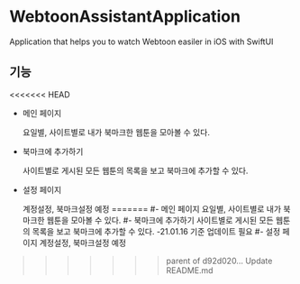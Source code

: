 # WebtoonAssistantApplication

Application that helps you to watch Webtoon easiler in iOS with SwiftUI

## 기능
<<<<<<< HEAD
- 메인 페이지

  요일별, 사이트별로 내가 북마크한 웹툰을 모아볼 수 있다.
    
- 북마크에 추가하기

  사이트별로 게시된 모든 웹툰의 목록을 보고 북마크에 추가할 수 있다. 

- 설정 페이지

  계정설정, 북마크설정 예정
=======
  #- 메인 페이지
    요일별, 사이트별로 내가 북마크한 웹툰을 모아볼 수 있다.
  #- 북마크에 추가하기
    사이트별로 게시된 모든 웹툰의 목록을 보고 북마크에 추가할 수 있다. 
    -21.01.16 기준 업데이트 필요
  #- 설정 페이지
    계정설정, 북마크설정 예정
>>>>>>> parent of d92d020... Update README.md
